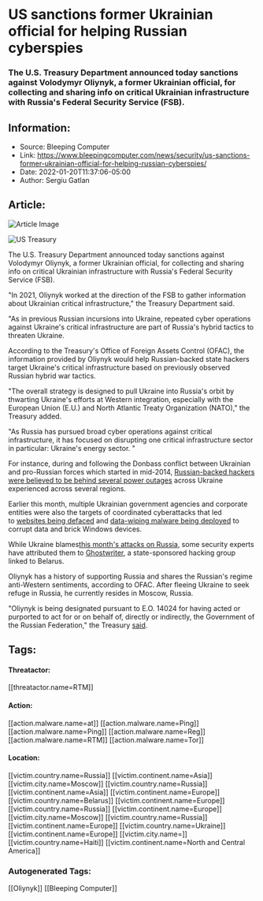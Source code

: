 # US sanctions former Ukrainian official for helping Russian cyberspies
### The U.S. Treasury Department announced today sanctions against Volodymyr Oliynyk, a former Ukrainian official, for collecting and sharing info on critical Ukrainian infrastructure with Russia's Federal Security Service (FSB).

## Information:
+ Source: Bleeping Computer
+ Link: https://www.bleepingcomputer.com/news/security/us-sanctions-former-ukrainian-official-for-helping-russian-cyberspies/
+ Date: 2022-01-20T11:37:06-05:00
+ Author: Sergiu Gatlan


## Article:
![Article Image](https://www.bleepstatic.com/content/hl-images/2022/01/20/US_Treasury.jpg)

![US Treasury](https://www.bleepstatic.com/content/hl-images/2022/01/20/US_Treasury.jpg)


The U.S. Treasury Department announced today sanctions against Volodymyr Oliynyk, a former Ukrainian official, for collecting and sharing info on critical Ukrainian infrastructure with Russia's Federal Security Service (FSB).


"In 2021, Oliynyk worked at the direction of the FSB to gather information about Ukrainian critical infrastructure," the Treasury Department said.


"As in previous Russian incursions into Ukraine, repeated cyber operations against Ukraine's critical infrastructure are part of Russia's hybrid tactics to threaten Ukraine.


According to the Treasury's Office of Foreign Assets Control (OFAC), the information provided by Oliynyk would help Russian-backed state hackers target Ukraine's critical infrastructure based on previously observed Russian hybrid war tactics.


"The overall strategy is designed to pull Ukraine into Russia's orbit by thwarting Ukraine's efforts at Western integration, especially with the European Union (E.U.) and North Atlantic Treaty Organization (NATO)," the Treasury added.


"As Russia has pursued broad cyber operations against critical infrastructure, it has focused on disrupting one critical infrastructure sector in particular: Ukraine's energy sector. "


For instance, during and following the Donbass conflict between Ukrainian and pro-Russian forces which started in mid-2014, [Russian-backed hackers were believed to be behind several power outages](https://www.bleepingcomputer.com/news/government/cyber-attack-causes-second-power-grid-outage-in-the-ukraine-in-the-past-year/) across Ukraine experienced across several regions.


Earlier this month, multiple Ukrainian government agencies and corporate entities were also the targets of coordinated cyberattacks that led to [websites being defaced](https://www.bleepingcomputer.com/news/security/multiple-ukrainian-government-websites-hacked-and-defaced/) and [data-wiping malware being deployed](https://www.bleepingcomputer.com/news/security/microsoft-fake-ransomware-targets-ukraine-in-data-wiping-attacks/) to corrupt data and brick Windows devices.


While Ukraine blames[this month's attacks on Russia](https://thedigital.gov.ua/news/rosiya-mae-namir-zniziti-doviru-do-vladi-feykami-pro-vrazlivist-kritichnoi-informatsiynoi-infrastrukturi-ta-zliv-danikh-ukraintsiv), some security experts have attributed them to [Ghostwriter](https://www.mandiant.com/resources/unc1151-linked-to-belarus-government), a state-sponsored hacking group linked to Belarus.


Oliynyk has a history of supporting Russia and shares the Russian's regime anti-Western sentiments, according to OFAC. After fleeing Ukraine to seek refuge in Russia, he currently resides in Moscow, Russia.


"Oliynyk is being designated pursuant to E.O. 14024 for having acted or purported to act for or on behalf of, directly or indirectly, the Government of the Russian Federation," the Treasury [said](https://home.treasury.gov/news/press-releases/jy0562).





## Tags:

#### Threatactor:
[[threatactor.name=RTM]]

#### Action:
[[action.malware.name=at]] [[action.malware.name=Ping]] [[action.malware.name=Ping]] [[action.malware.name=Reg]] [[action.malware.name=RTM]] [[action.malware.name=Tor]]

#### Location:
[[victim.country.name=Russia]] [[victim.continent.name=Asia]] [[victim.city.name=Moscow]] [[victim.country.name=Russia]] [[victim.continent.name=Asia]] [[victim.continent.name=Europe]] [[victim.country.name=Belarus]] [[victim.continent.name=Europe]] [[victim.country.name=Russia]] [[victim.continent.name=Europe]] [[victim.city.name=Moscow]] [[victim.country.name=Russia]] [[victim.continent.name=Europe]] [[victim.country.name=Ukraine]] [[victim.continent.name=Europe]] [[victim.city.name=]] [[victim.country.name=Haiti]] [[victim.continent.name=North and Central America]]

### Autogenerated Tags:
[[Oliynyk]] [[Bleeping Computer]]

